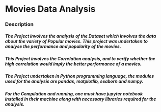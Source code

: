 # Movies Data Analysis 

### Description

##### The Project involves the analysis of the Dataset which involves the data about the variety of Popular movies. This project was undertaken to analyse the performance and popularity of the movies. 

##### This Project involves the Correlation analysis, and to verify whether the high correlation would imply the better performance of a movies.

##### The Project undertaken in Python programming language, the modules used for the analysis are pandas, matplotlib, seaborn and numpy. 

##### For the Compilation and running, one must have jupyter notebook installed in their machine along with necessary libraries required for the analysis.
